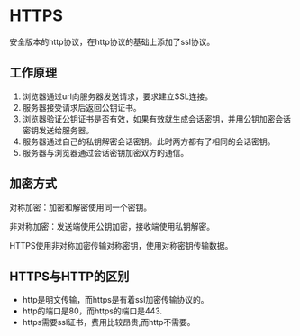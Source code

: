 # HTTPS

安全版本的http协议，在http协议的基础上添加了ssl协议。

## 工作原理

1. 浏览器通过url向服务器发送请求，要求建立SSL连接。
2. 服务器接受请求后返回公钥证书。
3. 浏览器验证公钥证书是否有效，如果有效就生成会话密钥，并用公钥加密会话密钥发送给服务器。
4. 服务器通过自己的私钥解密会话密钥。此时两方都有了相同的会话密钥。
5. 服务器与浏览器通过会话密钥加密双方的通信。

## 加密方式

对称加密：加密和解密使用同一个密钥。

非对称加密：发送端使用公钥加密，接收端使用私钥解密。

HTTPS使用非对称加密传输对称密钥，使用对称密钥传输数据。

## HTTPS与HTTP的区别

- http是明文传输，而https是有着ssl加密传输协议的。
- http的端口是80，而https的端口是443.
- https需要ssl证书，费用比较昂贵,而http不需要。